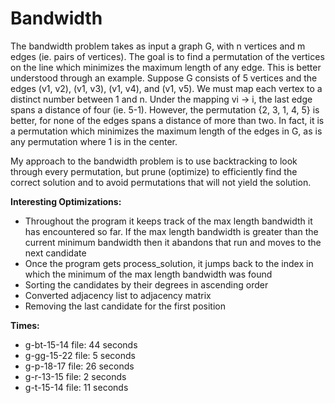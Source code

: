 # Bandwidth

The bandwidth problem takes as input a graph G, with n vertices and m edges (ie. pairs of vertices).
The goal is to find a permutation of the vertices on the line which minimizes the maximum length of any
edge. This is better understood through an example. Suppose G consists of 5 vertices and the edges (v1, v2),
(v1, v3), (v1, v4), and (v1, v5). We must map each vertex to a distinct number between 1 and n. Under the
mapping vi → i, the last edge spans a distance of four (ie. 5-1). However, the permutation {2, 3, 1, 4, 5} 
is better, for none of the edges spans a distance of more than two. In fact, it is a permutation which 
minimizes the maximum length of the edges in G, as is any permutation where 1 is in the center.

My approach to the bandwidth problem is to use backtracking to look through every permutation, but 
prune (optimize) to efficiently find the correct solution and to avoid permutations that will not yield the solution.

**Interesting Optimizations:**   
* Throughout the program it keeps track of the max length bandwidth it has encountered so far. If the  max length bandwidth is greater than the current minimum bandwidth then it abandons that run and moves to the next candidate  
* Once the program gets process_solution, it jumps back to the index in which the minimum of the max length bandwidth was found  
* Sorting the candidates by their degrees in ascending order  
* Converted adjacency list to adjacency matrix  
* Removing the last candidate for the first position  

**Times:**    
* g-bt-15-14 file:  44 seconds  
* g-gg-15-22 file: 5 seconds  
* g-p-18-17 file: 26 seconds  
* g-r-13-15 file: 2 seconds  
* g-t-15-14 file: 11 seconds  
